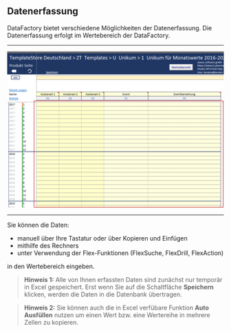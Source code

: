 ## Datenerfassung  

DataFactory bietet verschiedene Möglichkeiten der Datenerfassung. Die Datenerfassung erfolgt im Wertebereich der DataFactory.  

---
![](/Pictures/Excel-Client/Datenerfassung/datenerfassung_1.png)

---

Sie können die Daten:

* manuell über Ihre Tastatur oder über Kopieren und Einfügen
* mithilfe des Rechners
* unter Verwendung der Flex-Funktionen (FlexSuche, FlexDrill, FlexAction)

in den Wertebereich eingeben.

> **Hinweis 1:** Alle von Ihnen erfassten Daten sind zunächst nur temporär in Excel gespeichert. Erst wenn Sie auf die Schaltfläche **Speichern** klicken, werden die Daten in die Datenbank übertragen.

> **Hinweis 2:** Sie können auch die in Excel verfübare Funktion **Auto Ausfüllen** nutzen um einen Wert bzw. eine Wertereihe in mehrere Zellen zu kopieren.